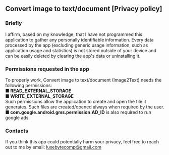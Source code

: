 ## Convert image to text/document [Privacy policy]

### Briefly
I affirm, based on my knowledge, that I have not programmed this application to gather any personally identifiable information. Every data processed by the app (excluding generic usage information, such as application usage and statistics) is not stored outside of your device and can be easily deleted by clearing the app's data or uninstalling it.

### Permissions requested in the app
To properly work, Convert image to text/document (Image2Text) needs the following permissions:  
**■ READ_EXTERNAL_STORAGE**  
**■ WRITE_EXTERNAL_STORAGE**  
Such permissions allow the application to create and open the file it generates.
Such files are created/opened always when required by the user.  
**■ com.google.android.gms.permission.AD_ID** is also required to run google ads.

### Contacts
If you think this app could potentially harm your privacy, feel free to reach out to me by email: luxebytecomp@gmail.com
